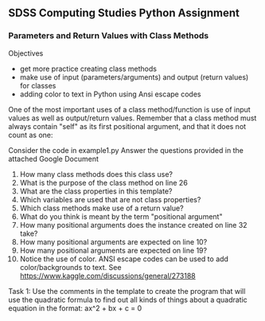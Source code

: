 ## SDSS Computing Studies Python Assignment
### Parameters and Return Values with Class Methods

Objectives 
* get more practice creating class methods
* make use of input (parameters/arguments) and output (return values) for classes
* adding color to text in Python using Ansi escape codes

One of the most important uses of a class method/function is use of input values as well as output/return values.  Remember that a class method must always contain "self" as its first positional argument, and that it does not count as one:

Consider the code in example1.py
Answer the questions provided in the attached Google Document
1. How many class methods does this class use?
2. What is the purpose of the class method on line 26
3. What are the class properties in this template?
4. Which variables are used that are not class properties?
5. Which class methods make use of a return value?
6. What do you think is meant by the term "positional argument"
7. How many positional arguments does the instance created on line 32 take?
8. How many positional arguments are expected on line 10?
9. How many positional arguments are expected on line 19?
10.  Notice the use of color.  ANSI escape codes can be used to add color/backgrounds to text.  See https://www.kaggle.com/discussions/general/273188

Task 1:
Use the comments in the template to create the program that will use the quadratic formula to find out all kinds of things about a quadratic equation in the format:
ax^2 + bx + c = 0
